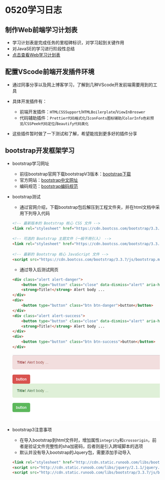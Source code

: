 # 0520学习日志

## 制作Web前端学习计划表

* 学习计划表是完成任务的里程碑标识，对学习起到关键作用
* 对JavaSE的学习进行阶段性总结
* [点击查看Web学习计划表](Web学习计划.md)

## 配置VScode前端开发插件环境

* 通过同事分享以及网上博客学习，了解到几种VScode开发前端需要用到的工具
* 具体开发插件有：
  * 前端开发插件：`HTMLCSSSupport`/`HTMLBoilerplate`/`ViewInBroswer`
  * 代码辅助插件：`Prettier代码格式化`/`IconFonts图标辅助`/`ColorInfo色彩预览`/`CSSPeek代码定位`/`Beautify代码美化`

* 这些插件暂时做了一下测试和了解，希望能找到更多好的插件分享

## bootstrap开发框架学习

* bootstrap学习网址
  * 前往bootstrap官网下载bootstrapV3版本：[bootstrap下载](https://v3.bootcss.com/getting-started/#download)
  * 官方网站：[bootstrap中文网址](http://www.bootcss.com/)
  * 编码规范：[bootstrap编码规范](http://codeguide.bootcss.com/)

* bootstrap测试
  * 通过官网介绍，下载bootstrap包后解压到工程文件夹，并在html文档中采用下列导入代码

  ```html
  <!-- 最新版本的 Bootstrap 核心 CSS 文件 -->
  <link rel="stylesheet" href="https://cdn.bootcss.com/bootstrap/3.3.7/css/bootstrap.min.css" integrity="sha384-BVYiiSIFeK1dGmJRAkycuHAHRg32OmUcww7on3RYdg4Va+PmSTsz/K68vbdEjh4u" crossorigin="anonymous">

  <!-- 可选的 Bootstrap 主题文件（一般不用引入） -->
  <link rel="stylesheet" href="https://cdn.bootcss.com/bootstrap/3.3.7/css/bootstrap-theme.min.css" integrity="sha384-rHyoN1iRsVXV4nD0JutlnGaslCJuC7uwjduW9SVrLvRYooPp2bWYgmgJQIXwl/Sp" crossorigin="anonymous">

  <!-- 最新的 Bootstrap 核心 JavaScript 文件 -->
  <script src="https://cdn.bootcss.com/bootstrap/3.3.7/js/bootstrap.min.js" integrity="sha384-Tc5IQib027qvyjSMfHjOMaLkfuWVxZxUPnCJA7l2mCWNIpG9mGCD8wGNIcPD7Txa" crossorigin="anonymous"></script>
  ```

  * 通过导入后测试网页

  ```html
  <div class="alert alert-danger">
      <button type="button" class="close" data-dismiss="alert" aria-hidden="true">&times;</button>
      <strong>Title!</strong> Alert body ...
  </div>
  <div>
      <button type="button" class="btn btn-danger">button</button>
  </div>
  <div class="alert alert-success">
      <button type="button" class="close" data-dismiss="alert" aria-hidden="true">&times;</button>
      <strong>Title!</strong> Alert body ...
  </div>
  <div>
      <button type="button" class="btn btn-success">button</button>
  </div>
  ```

   ![测试截图](pic/0520_1.png)

* bootstrap3注意事项
  * 在导入bootstrap到html文件时，增加属性`integrity`和`crossorigin`，前者是验证文件完整性的sha加密码，后者则是引入跨域脚本的选项
  * 默认并没有导入bootstrap的Jquery包，需要添加手动导入

  ```html
  <link rel="stylesheet" href="http://cdn.static.runoob.com/libs/bootstrap/3.3.7/css/bootstrap.min.css">
  <script src="http://cdn.static.runoob.com/libs/jquery/2.1.1/jquery.min.js"></script>
  <script src="http://cdn.static.runoob.com/libs/bootstrap/3.3.7/js/bootstrap.min.js"></script>
  ```
